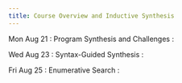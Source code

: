 ```yaml
---
title: Course Overview and Inductive Synthesis
---
```


Mon Aug 21
: Program Synthesis and Challenges
  : []()

Wed Aug 23
: Syntax-Guided Synthesis
  : []()

Fri Aug 25
: Enumerative Search
  : []()
